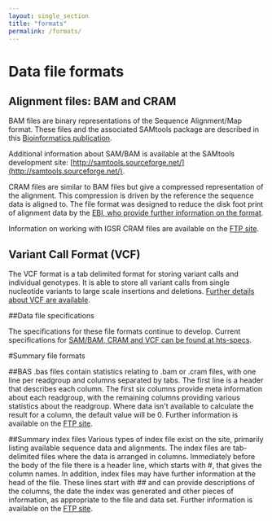 ```yaml
---
layout: single_section
title: "formats"
permalink: /formats/
---
```

# Data file formats

## Alignment files: BAM and CRAM

BAM files are binary representations of the Sequence Alignment/Map format. These files and the associated SAMtools package are described in this [Bioinformatics publication](http://bioinformatics.oxfordjournals.org/cgi/content/abstract/25/16/2078).

Additional information about SAM/BAM is available at the SAMtools development site: [http://samtools.sourceforge.net/](http://samtools.sourceforge.net/).

CRAM files are similar to BAM files but give a compressed representation of the alignment. This compression is driven by the reference the sequence data is aligned to. The file format was designed to reduce the disk foot print of alignment data by the [EBI, who provide further information on the format](http://www.ebi.ac.uk/ena/software/cram-toolkit).

Information on working with IGSR CRAM files are available on the [FTP site](ftp://ftp.1000genomes.ebi.ac.uk/vol1/ftp/README_using_1000genomes_cram.md).

## Variant Call Format (VCF)

The VCF format is a tab delimited format for storing variant calls and individual genotypes. It is able to store all variant calls from single nucleotide variants to large scale insertions and deletions. [Further details about VCF are available](/wiki/Analysis/variant-call-format).

##Data file specifications

The specifications for these file formats continue to develop. Current specifications for [SAM/BAM, CRAM and VCF can be found at hts-specs](https://samtools.github.io/hts-specs/).

#Summary file formats

##BAS
.bas files contain statistics relating to .bam or .cram files, with one line per readgroup and columns separated by
tabs. The first line is a header that describes each column. The first six columns
provide meta information about each readgroup, with the remaining columns providing various statistics about the readgroup. Where data isn't available to calculate the
result for a column, the default value will be 0. Further information is available on the [FTP site](ftp://ftp.1000genomes.ebi.ac.uk/vol1/ftp/README_file_formats_and_descriptions.md).


##Summary index files
Various types of index file exist on the site, primarily listing available sequence data and alignments. The index files are tab-delimited files where the data is arranged in columns. Immediately before the body of the file there is a header line, which starts with #, that gives the column names. In addition, index files may have further information at the head of the file. These lines start with ## and can provide descriptions of the columns, the date the index was generated and other pieces of information, as appropriate to the file and data set. Further information is available on the [FTP site](ftp://ftp.1000genomes.ebi.ac.uk/vol1/ftp/README_file_formats_and_descriptions.md).
